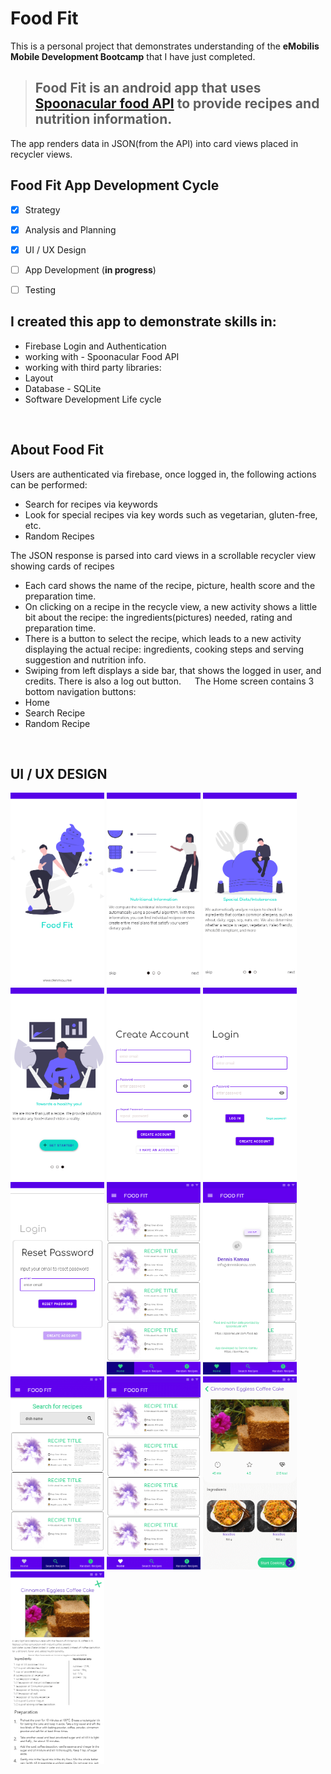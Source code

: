 # Food Fit

This is a personal project that demonstrates understanding of the <b>eMobilis Mobile Development Bootcamp</b> that I have just completed.

> ## Food Fit is an android app that uses [Spoonacular food API](https://spoonacular.com/food-api) to provide recipes and nutrition information.

The app renders data in JSON(from the API) into card views placed in recycler views.
<br/>
## Food Fit App Development Cycle
- [x] Strategy
- [x] Analysis and Planning
- [x] UI / UX Design
- [ ] App Development (<b>in progress</b>)
- [ ] Testing


## I created this app to demonstrate skills in:
* Firebase Login and Authentication
* working with - Spoonacular Food API
* working with third party libraries: 
* Layout
* Database - SQLite
* Software Development Life cycle
<br/>

## About Food Fit
Users are authenticated via firebase, once logged in, the following actions can be performed:
*	Search for recipes via keywords
*	Look for special recipes via key words such as vegetarian, gluten-free, etc.
*   Random Recipes

The JSON response is parsed into card views in a scrollable recycler view showing cards of recipes
*	Each card shows the name of the recipe, picture, health score and the preparation time.
*	On clicking on a recipe in the recycle view, a new activity shows a little bit about the recipe: the ingredients(pictures) needed, rating and preparation time.
*	There is a button to select the recipe, which leads to a new activity displaying the actual recipe: ingredients,  cooking steps and serving suggestion and nutrition info.
*	Swiping from left displays a side bar, that shows the logged in user, and credits. There is also a log out button.
 
The Home screen contains 3 bottom navigation buttons:
*	Home
*	Search Recipe
*	Random Recipe
<br/>

## UI / UX DESIGN
<p float="left">
<img src="app_designs\Splash Screen.png" width="150" />
<img src="app_designs\What the app is all about screen 1.png" width="150" />
<img src="app_designs\What the app is all about screen 2.png" width="150" />
<img src="app_designs\What the app is all about screen 3.png" width="150" />
<img src="app_designs\create account.png" width="150" />
<img src="app_designs\Login Screen.png" width="150" />
<img src="app_designs\reset password- fragment.png" width="150" />
<img src="app_designs\Home Screen.png" width="150" />
<img src="app_designs\side bar.png" width="150" />
<img src="app_designs\Search Recipe.png" width="150" />
<img src="app_designs\Random recipes.png" width="150" />
<img src="app_designs\Recipe overview.png" width="150" />
<img src="app_designs\Recipe view.png" width="150" />
</p>


